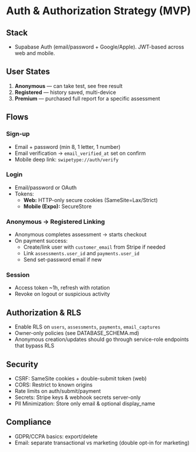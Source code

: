 # Auth & Authorization Strategy (MVP)

## Stack
- Supabase Auth (email/password + Google/Apple). JWT-based across web and mobile.

## User States
1) **Anonymous** — can take test, see free result
2) **Registered** — history saved, multi-device
3) **Premium** — purchased full report for a specific assessment

## Flows

### Sign-up
- Email + password (min 8, 1 letter, 1 number)
- Email verification → `email_verified_at` set on confirm
- Mobile deep link: `swipetype://auth/verify`

### Login
- Email/password or OAuth
- Tokens:
  - **Web:** HTTP-only secure cookies (SameSite=Lax/Strict)
  - **Mobile (Expo):** SecureStore

### Anonymous → Registered Linking
- Anonymous completes assessment → starts checkout
- On payment success:
  - Create/link user with `customer_email` from Stripe if needed
  - Link `assessments.user_id` and `payments.user_id`
  - Send set-password email if new

### Session
- Access token ~1h, refresh with rotation
- Revoke on logout or suspicious activity

## Authorization & RLS
- Enable RLS on `users`, `assessments`, `payments`, `email_captures`
- Owner-only policies (see DATABASE_SCHEMA.md)
- Anonymous creation/updates should go through service-role endpoints that bypass RLS

## Security
- CSRF: SameSite cookies + double-submit token (web)
- CORS: Restrict to known origins
- Rate limits on auth/submit/payment
- Secrets: Stripe keys & webhook secrets server-only
- PII Minimization: Store only email & optional display_name

## Compliance
- GDPR/CCPA basics: export/delete
- Email: separate transactional vs marketing (double opt-in for marketing)


